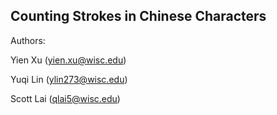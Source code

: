 ## Counting Strokes in Chinese Characters

Authors: 

Yien Xu (yien.xu@wisc.edu)

Yuqi Lin (ylin273@wisc.edu)

Scott Lai (qlai5@wisc.edu)

